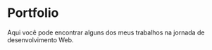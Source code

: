 # Portfolio



Aqui você pode encontrar alguns dos meus trabalhos na jornada de desenvolvimento Web.
